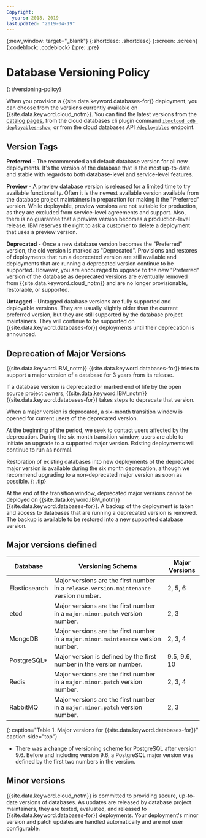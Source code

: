 ```yaml
---
Copyright:
  years: 2018, 2019
lastupdated: "2019-04-19"
---
```


{:new_window: target="_blank"}
{:shortdesc: .shortdesc}
{:screen: .screen}
{:codeblock: .codeblock}
{:pre: .pre}


# Database Versioning Policy
{: #versioning-policy}

When you provision a {{site.data.keyword.databases-for}} deployment, you can choose from the versions currently available on {{site.data.keyword.cloud_notm}}. You can find the latest versions from the [catalog pages](https://cloud.ibm.com/catalog?category=databases), from the cloud databases cli plugin command [`ibmcloud cdb deployables-show`](/docs/databases-cli-plugin?topic=cloud-databases-cli-cdb-reference#deployables-show), or from the cloud databases API [`/deployables`](https://cloud.ibm.com/apidocs/cloud-databases-api#get-all-deployable-databases) endpoint.

## Version Tags

**Preferred** - The recommended and default database version for all new deployments. It's the version of the database that is the most up-to-date and stable with regards to both database-level and service-level features.

**Preview** - A preview database version is released for a limited time to try available functionality. Often it is the newest available version available from the database project maintainers in preparation for making it the "Preferred" version. While deployable, preview versions are not suitable for production, as they are excluded from service-level agreements and support. Also, there is no guarantee that a preview version becomes a production-level release. IBM reserves the right to ask a customer to delete a deployment that uses a preview version.

**Deprecated** - Once a new database version becomes the "Preferred" version, the old version is marked as "Deprecated". Provisions and restores of deployments that run a deprecated version are still available and deployments that are running a deprecated version continue to be supported. However, you are encouraged to upgrade to the new "Preferred" version of the database as deprecated versions are eventually removed from {{site.data.keyword.cloud_notm}} and are no longer provisionable, restorable, or supported. 

**Untagged** - Untagged database versions are fully supported and deployable versions. They are usually slightly older than the current preferred version, but they are still supported by the database project maintainers. They will continue to be supported on {{site.data.keyword.databases-for}} deployments until their deprecation is announced.

## Deprecation of Major Versions

{{site.data.keyword.IBM_notm}} {{site.data.keyword.databases-for}} tries to support a major version of a database for 3 years from its release. 

If a database version is deprecated or marked end of life by the open source project owners, {{site.data.keyword.IBM_notm}} {{site.data.keyword.databases-for}} takes steps to deprecate that version.

When a major version is deprecated, a six-month transition window is opened for current users of the deprecated version.

At the beginning of the period, we seek to contact users affected by the deprecation. During the six month transition window, users are able to initiate an upgrade to a supported major version. Existing deployments will continue to run as normal.

Restoration of existing databases into new deployments of the deprecated major version is available during the six month deprecation, although we recommend upgrading to a non-deprecated major version as soon as possible.
{: .tip}

At the end of the transition window, deprecated major versions cannot be deployed on {{site.data.keyword.IBM_notm}} {{site.data.keyword.databases-for}}. A backup of the deployment is taken and access to databases that are running a deprecated version is removed. The backup is available to be restored into a new supported database version.

## Major versions defined

Database|Versioning Schema|Major Versions
----------|---------|----------
Elasticsearch|Major versions are the first number in a `release.version.maintenance` version number.|2, 5, 6
etcd|Major versions are the first number in a `major.minor.patch` version number.|2, 3
MongoDB|Major versions are the first number in a `major.minor.maintenance` version number.|2, 3, 4
PostgreSQL*|Major version is defined by the first number in the version number.| 9.5, 9.6, 10
Redis|Major versions are the first number in a `major.minor.patch` version number.|2, 3, 4
RabbitMQ|Major versions are the first number in a `major.minor.patch` version number.|2, 3
{: caption="Table 1. Major versions for {{site.data.keyword.databases-for}}" caption-side="top"}


* There was a change of versioning scheme for PostgreSQL after version 9.6. Before and including version 9.6, a PostgreSQL major version was defined by the first two numbers in the version.

## Minor versions

{{site.data.keyword.cloud_notm}} is committed to providing secure, up-to-date versions of databases. As updates are released by database project maintainers, they are tested, evaluated, and released to {{site.data.keyword.databases-for}} deployments. Your deployment's minor version and patch updates are handled automatically and are not user configurable. 